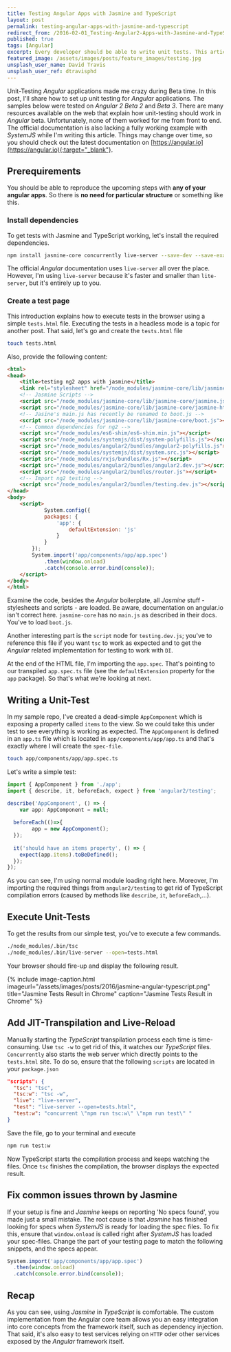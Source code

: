 ```yaml
---
title: Testing Angular Apps with Jasmine and TypeScript
layout: post
permalink: testing-angular-apps-with-jasmine-and-typescript
redirect_from: /2016-02-01_Testing-Angular2-Apps-with-Jasmine-and-TypeScript-4525195f2412
published: true
tags: [Angular]
excerpt: Every developer should be able to write unit tests. This article explains how to write tests based on the popular testing framework Jasmine in combination with Angular and TypeScript.
featured_image: /assets/images/posts/feature_images/testing.jpg
unsplash_user_name: David Travis
unsplash_user_ref: dtravisphd
---
```


Unit-Testing *Angular* applications made me crazy during Beta time. In this post, I'll share how to set up unit testing for *Angular* applications. The samples below were tested on *Angular 2* *Beta 2* and *Beta 3*. There are many resources available on the web that explain how unit-testing should work in *Angular* beta. Unfortunately, none of them worked for me from front to end. The official documentation is also lacking a fully working example with *SystemJS* while I'm writing this article. Things may change over time, so you should check out the latest documentation on [https://angular.io](https://angular.io){:target="_blank"}.

## Prerequirements

You should be able to reproduce the upcoming steps with **any of your angular apps**. So there is **no need for particular structure** or something like this.

### Install dependencies

To get tests with Jasmine and TypeScript working, let's install the required dependencies.

```bash
npm install jasmine-core concurrently live-server --save-dev --save-exact

```

The official *Angular* documentation uses `live-server` all over the place. However, I'm using `live-server` because it's faster and smaller than `lite-server`, but it's entirely up to you.

### Create a test page

This introduction explains how to execute tests in the browser using a simple `tests.html` file. Executing the tests in a headless mode is a topic for another post. That said, let's go and create the `tests.html` file

```bash
touch tests.html

```

Also, provide the following content:

```html
<html>
<head>
    <title>testing ng2 apps with jasmine</title>
    <link rel="stylesheet" href="/node_modules/jasmine-core/lib/jasmine-core/jasmine.css">
    <!-- Jasmine Scripts -->
    <script src="/node_modules/jasmine-core/lib/jasmine-core/jasmine.js"></script>
    <script src="/node_modules/jasmine-core/lib/jasmine-core/jasmine-html.js"></script>
    <!-- Jasine's main.js has recently be renamed to boot.js -->
    <script src="/node_modules/jasmine-core/lib/jasmine-core/boot.js"></script>
    <!-- Common dependencies for ng2 -->
    <script src="/node_modules/es6-shim/es6-shim.min.js"></script>
    <script src="/node_modules/systemjs/dist/system-polyfills.js"></script>
    <script src="/node_modules/angular2/bundles/angular2-polyfills.js"></script>
    <script src="/node_modules/systemjs/dist/system.src.js"></script>
    <script src="/node_modules/rxjs/bundles/Rx.js"></script>
    <script src="/node_modules/angular2/bundles/angular2.dev.js"></script>
    <script src="/node_modules/angular2/bundles/router.js"></script>
    <!-- Import ng2 testing -->
    <script src="/node_modules/angular2/bundles/testing.dev.js"></script>
</head>
<body>
    <script>
            System.config({
            packages: {
                'app': {
                    defaultExtension: 'js'
                }
            }
        });
        System.import('app/components/app/app.spec')
            .then(window.onload)
            .catch(console.error.bind(console));
    </script>
</body>
</html>

```

Examine the code, besides the *Angular* boilerplate, all *Jasmine* stuff - stylesheets and scripts - are loaded. Be aware, documentation on angular.io isn't correct here. `jasmine-core` has no `main.js` as described in their docs. You've to load `boot.js`.

Another interesting part is the `script` node for `testing.dev.js`; you've to reference this file if you want `tsc` to work as expected and to get the *Angular* related implementation for testing to work with `DI`.

At the end of the HTML file, I'm importing the `app.spec`. That's pointing to our transpiled `app.spec.ts` file (see the `defaultExtension` property for the `app` package). So that's what we're looking at next.

## Writing a Unit-Test

In my sample repo, I've created a dead-simple `AppComponent` which is exposing a property called `items` to the view. So we could take this under test to see everything is working as expected. The `AppComponent` is defined in an `app.ts` file which is located in `app/components/app/app.ts` and that's exactly where I will create the `spec-file`.

```bash
touch app/components/app/app.spec.ts

```

Let's write a simple test:

```typescript
import { AppComponent } from './app';
import { describe, it, beforeEach, expect } from 'angular2/testing';

describe('AppComponent', () => {
    var app: AppComponent = null;
  
  beforeEach(()=>{
        app = new AppComponent();
  });
  
  it('should have an items property', () => {
    expect(app.items).toBeDefined();
  });
});

```

As you can see, I'm using normal module loading right here. Moreover, I'm importing the required things from `angular2/testing` to get rid of TypeScript compilation errors (caused by methods like `describe`, `it`, `beforeEach`,…).

## Execute Unit-Tests

To get the results from our simple test, you've to execute a few commands.

```bash
./node_modules/.bin/tsc
./node_modules/.bin/live-server --open=tests.html

```

Your browser should fire-up and display the following result.

{% include image-caption.html imageurl="/assets/images/posts/2016/jasmine-angular-typescript.png"
title="Jasmine Tests Result in Chrome" caption="Jasmine Tests Result in Chrome" %}

## Add JIT-Transpilation and Live-Reload

Manually starting the *TypeScript* transpilation process each time is time-consuming. Use `tsc -w` to get rid of this, it watches our *TypeScript* files. `Concurrently` also starts the web server which directly points to the `tests.html` site. To do so, ensure that the following `scripts` are located in your `package.json`

```json
"scripts": {
  "tsc": "tsc",
  "tsc:w": "tsc -w",
  "live": "live-server",
  "test": "live-server --open=tests.html",
  "test:w": "concurrent \"npm run tsc:w\" \"npm run test\" "
}

```

Save the file, go to your terminal and execute

```bash
npm run test:w

```

Now TypeScript starts the compilation process and keeps watching the files. Once `tsc` finishes the compilation, the browser displays the expected result.

## Fix common issues thrown by Jasmine

If your setup is fine and *Jasmine* keeps on reporting 'No specs found', you made just a small mistake. The root cause is that *Jasmine* has finished looking for specs when *SystemJS* is ready for loading the spec files. To fix this, ensure that `window.onload` is called right after *SystemJS* has loaded your spec-files. Change the part of your testing page to match the following snippets, and the specs appear.

```typescript
System.import('app/components/app/app.spec')
  .then(window.onload)
  .catch(console.error.bind(console));

```

## Recap

As you can see, using *Jasmine* in *TypeScript* is comfortable. The custom implementation from the Angular core team allows you an easy integration into core concepts from the framework itself, such as dependency injection. That said, it's also easy to test services relying on `HTTP` oder other services exposed by the *Angular* framework itself.
